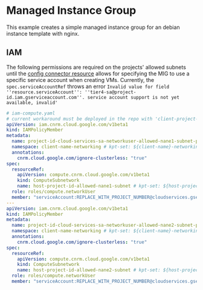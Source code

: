 # Managed Instance Group

This example creates a simple managed instance group for an debian instance template with nginx.

## IAM
The following permissions are required on the projects' allowed subnets until the [config connector resource](https://cloud.google.com/config-connector/docs/reference/resource-docs/compute/computeinstancegroupmanager) allows for specifying the MIG to use a specific service account when creating VMs. Currently, the `spec.serviceAccountRef` throws an error `Invalid value for field ''resource.serviceAccount'': ''tier4-sa@project-id.iam.gserviceaccount.com''. service account support is not yet available, invalid'`

```yaml
# iam-compute.yaml
# current workaround must be deployed in the repo with 'client-project-setup' (tier2)
apiVersion: iam.cnrm.cloud.google.com/v1beta1
kind: IAMPolicyMember
metadata:
  name: project-id-cloud-services-sa-networkuser-allowed-nane1-subnet-permissions # kpt-set: ${project-id}-cloud-services-sa-networkuser-${allowed-nane1-subnet}-permissions
  namespace: client-name-networking # kpt-set: ${client-name}-networking
  annotations:
    cnrm.cloud.google.com/ignore-clusterless: "true"
spec:
  resourceRef:
    apiVersion: compute.cnrm.cloud.google.com/v1beta1
    kind: ComputeSubnetwork
    name: host-project-id-allowed-nane1-subnet # kpt-set: ${host-project-id}-${allowed-nane1-subnet}
  role: roles/compute.networkUser
  member: "serviceAccount:REPLACE_WITH_PROJECT_NUMBER@cloudservices.gserviceaccount.com"
---
apiVersion: iam.cnrm.cloud.google.com/v1beta1
kind: IAMPolicyMember
metadata:
  name: project-id-cloud-services-sa-networkuser-allowed-nane2-subnet-permissions # kpt-set: ${project-id}-cloud-services-sa-networkuser-${allowed-nane2-subnet}-permissions
  namespace: client-name-networking # kpt-set: ${client-name}-networking
  annotations:
    cnrm.cloud.google.com/ignore-clusterless: "true"
spec:
  resourceRef:
    apiVersion: compute.cnrm.cloud.google.com/v1beta1
    kind: ComputeSubnetwork
    name: host-project-id-allowed-nane2-subnet # kpt-set: ${host-project-id}-${allowed-nane2-subnet}
  role: roles/compute.networkUser
  member: "serviceAccount:REPLACE_WITH_PROJECT_NUMBER@cloudservices.gserviceaccount.com"
```
